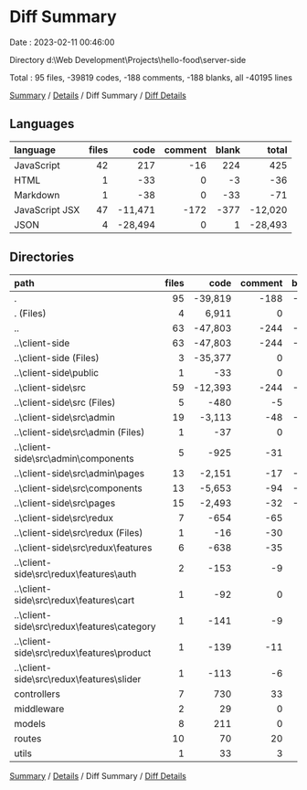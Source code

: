 # Diff Summary

Date : 2023-02-11 00:46:00

Directory d:\\Web Development\\Projects\\hello-food\\server-side

Total : 95 files,  -39819 codes, -188 comments, -188 blanks, all -40195 lines

[Summary](results.md) / [Details](details.md) / Diff Summary / [Diff Details](diff-details.md)

## Languages
| language | files | code | comment | blank | total |
| :--- | ---: | ---: | ---: | ---: | ---: |
| JavaScript | 42 | 217 | -16 | 224 | 425 |
| HTML | 1 | -33 | 0 | -3 | -36 |
| Markdown | 1 | -38 | 0 | -33 | -71 |
| JavaScript JSX | 47 | -11,471 | -172 | -377 | -12,020 |
| JSON | 4 | -28,494 | 0 | 1 | -28,493 |

## Directories
| path | files | code | comment | blank | total |
| :--- | ---: | ---: | ---: | ---: | ---: |
| . | 95 | -39,819 | -188 | -188 | -40,195 |
| . (Files) | 4 | 6,911 | 0 | 18 | 6,929 |
| .. | 63 | -47,803 | -244 | -486 | -48,533 |
| ..\\client-side | 63 | -47,803 | -244 | -486 | -48,533 |
| ..\\client-side (Files) | 3 | -35,377 | 0 | -34 | -35,411 |
| ..\\client-side\\public | 1 | -33 | 0 | -3 | -36 |
| ..\\client-side\\src | 59 | -12,393 | -244 | -449 | -13,086 |
| ..\\client-side\\src (Files) | 5 | -480 | -5 | -17 | -502 |
| ..\\client-side\\src\\admin | 19 | -3,113 | -48 | -157 | -3,318 |
| ..\\client-side\\src\\admin (Files) | 1 | -37 | 0 | -2 | -39 |
| ..\\client-side\\src\\admin\\components | 5 | -925 | -31 | -42 | -998 |
| ..\\client-side\\src\\admin\\pages | 13 | -2,151 | -17 | -113 | -2,281 |
| ..\\client-side\\src\\components | 13 | -5,653 | -94 | -104 | -5,851 |
| ..\\client-side\\src\\pages | 15 | -2,493 | -32 | -103 | -2,628 |
| ..\\client-side\\src\\redux | 7 | -654 | -65 | -68 | -787 |
| ..\\client-side\\src\\redux (Files) | 1 | -16 | -30 | -10 | -56 |
| ..\\client-side\\src\\redux\\features | 6 | -638 | -35 | -58 | -731 |
| ..\\client-side\\src\\redux\\features\\auth | 2 | -153 | -9 | -17 | -179 |
| ..\\client-side\\src\\redux\\features\\cart | 1 | -92 | 0 | -5 | -97 |
| ..\\client-side\\src\\redux\\features\\category | 1 | -141 | -9 | -16 | -166 |
| ..\\client-side\\src\\redux\\features\\product | 1 | -139 | -11 | -9 | -159 |
| ..\\client-side\\src\\redux\\features\\slider | 1 | -113 | -6 | -11 | -130 |
| controllers | 7 | 730 | 33 | 168 | 931 |
| middleware | 2 | 29 | 0 | 8 | 37 |
| models | 8 | 211 | 0 | 35 | 246 |
| routes | 10 | 70 | 20 | 59 | 149 |
| utils | 1 | 33 | 3 | 10 | 46 |

[Summary](results.md) / [Details](details.md) / Diff Summary / [Diff Details](diff-details.md)